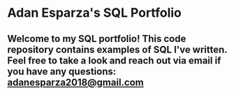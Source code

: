 # Adan Esparza's SQL Portfolio

## Welcome to my SQL portfolio! This code repository contains examples of SQL I've written. Feel free to take a look and reach out via email if you have any questions: adanesparza2018@gmail.com
